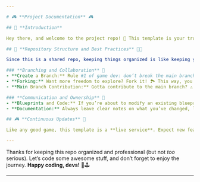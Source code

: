 ```yaml
---

# 🎮 **Project Documentation** 🎮

## 👾 **Introduction**

Hey there, and welcome to the project repo! 🎉 This template is your trusty **game dev starter pack** to get you coding faster than you can say, “Where’s the debugger?” It’ll be continuously updated with shiny new features, mechanics, and maybe even a hidden level or two (but probably no loot boxes). 🛠️ Think of it as a dev buffet—grab what you like, leave the rest, and let’s build something epic!

## 📂 **Repository Structure and Best Practices** 🧑‍💻

Since this is a shared repo, keeping things organized is like keeping your inventory tidy—no one likes scrolling through chaos to find what they need! Here are some cheat codes to keep everything running smoothly:

### **Branching and Collaboration** 🔀
- **Create a Branch:** Rule #1 of game dev: don’t break the main branch! 🚫 Create your own branch to work on new features or bug fixes. It’s like your personal development questline—no unintended boss fights.
- **Forking:** Want more freedom to explore? Fork it! 🏞️ This way, you can experiment all you want without disturbing the main game. It’s like an open-world side quest.
- **Main Branch Contribution:** Gotta contribute to the main branch? ⚠️ Proceed with caution, adventurer! Make sure you’ve tested everything before hitting “commit,” because nobody likes surprise bugs in their game.

### **Communication and Ownership** 💬
- **Blueprints and Code:** If you’re about to modify an existing blueprint or code, either let the current owner know or make a duplicate. 👯 It’s like making a copy of your save file before trying that risky boss battle—you don’t want to overwrite something important.
- **Documentation:** Always leave clear notes on what you’ve changed, like a walkthrough guide for future devs (or yourself). 📝 It’s your breadcrumbs in the game, ensuring no one gets lost on their way to fixing a bug.

## 🎮 **Continuous Updates** 🚀

Like any good game, this template is a **live service**. Expect new features, mechanics, and occasional bug squashing as we level up the repo. ⚔️ If you have ideas for buffs, nerfs, or entirely new systems, feel free to contribute! Together, we’ll keep this codebase as epic as a final boss fight. 💪

---
```


Thanks for keeping this repo organized and professional (but not *too* serious). Let’s code some awesome stuff, and don’t forget to enjoy the journey. **Happy coding, devs!** 👾🕹️

---
